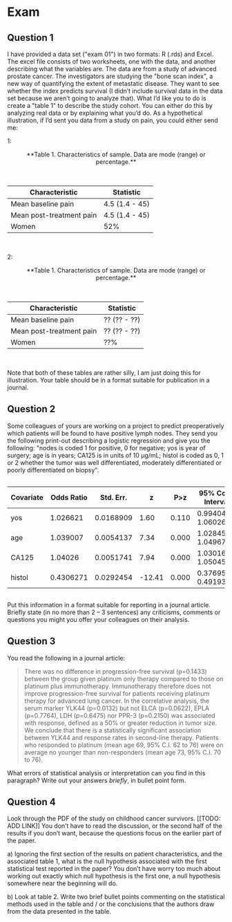 

# Exam

## Question 1

I have provided a data set ("exam 01") in two formats: R (.rds) and Excel. The excel file consists of two worksheets, one with the data, and another describing what the variables are. The data are from a study of advanced prostate cancer. The investigators are studying the "bone scan index", a new way of quantifying the extent of metastatic disease. They want to see whether the index predicts survival (I didn’t include survival data in the data set because we aren’t going to analyze that).   What I’d like you to do is create a "table 1" to describe the study cohort. You can either do this by analyzing real data or by explaining what you’d do. As a hypothetical illustration, if I’d sent you data from a study on pain, you could either send me:

1:

<center>**Table 1. Characteristics of sample. Data are mode (range) or percentage.**</center><br>

<!--html_preserve--><style>html {
  font-family: -apple-system, BlinkMacSystemFont, 'Segoe UI', Roboto, Oxygen, Ubuntu, Cantarell, 'Helvetica Neue', 'Fira Sans', 'Droid Sans', Arial, sans-serif;
}

#sfznesxfbd .gt_table {
  display: table;
  border-collapse: collapse;
  margin-left: auto;
  margin-right: auto;
  color: #000000;
  font-size: 16px;
  background-color: #FFFFFF;
  /* table.background.color */
  width: auto;
  /* table.width */
  border-top-style: solid;
  /* table.border.top.style */
  border-top-width: 2px;
  /* table.border.top.width */
  border-top-color: #A8A8A8;
  /* table.border.top.color */
}

#sfznesxfbd .gt_heading {
  background-color: #FFFFFF;
  /* heading.background.color */
  border-bottom-color: #FFFFFF;
}

#sfznesxfbd .gt_title {
  color: #000000;
  font-size: 125%;
  /* heading.title.font.size */
  padding-top: 4px;
  /* heading.top.padding */
  padding-bottom: 1px;
  border-bottom-color: #FFFFFF;
  border-bottom-width: 0;
}

#sfznesxfbd .gt_subtitle {
  color: #000000;
  font-size: 85%;
  /* heading.subtitle.font.size */
  padding-top: 1px;
  padding-bottom: 4px;
  /* heading.bottom.padding */
  border-top-color: #FFFFFF;
  border-top-width: 0;
}

#sfznesxfbd .gt_bottom_border {
  border-bottom-style: solid;
  /* heading.border.bottom.style */
  border-bottom-width: 2px;
  /* heading.border.bottom.width */
  border-bottom-color: #A8A8A8;
  /* heading.border.bottom.color */
}

#sfznesxfbd .gt_column_spanner {
  border-bottom-style: solid;
  border-bottom-width: 2px;
  border-bottom-color: #A8A8A8;
  padding-top: 4px;
  padding-bottom: 4px;
}

#sfznesxfbd .gt_col_heading {
  color: #000000;
  background-color: #FFFFFF;
  /* column_labels.background.color */
  font-size: 16px;
  /* column_labels.font.size */
  font-weight: initial;
  /* column_labels.font.weight */
  vertical-align: middle;
  padding: 10px;
  margin: 10px;
}

#sfznesxfbd .gt_sep_right {
  border-right: 5px solid #FFFFFF;
}

#sfznesxfbd .gt_group_heading {
  padding: 8px;
  color: #000000;
  background-color: #FFFFFF;
  /* row_group.background.color */
  font-size: 16px;
  /* row_group.font.size */
  font-weight: initial;
  /* row_group.font.weight */
  border-top-style: solid;
  /* row_group.border.top.style */
  border-top-width: 2px;
  /* row_group.border.top.width */
  border-top-color: #A8A8A8;
  /* row_group.border.top.color */
  border-bottom-style: solid;
  /* row_group.border.bottom.style */
  border-bottom-width: 2px;
  /* row_group.border.bottom.width */
  border-bottom-color: #A8A8A8;
  /* row_group.border.bottom.color */
  vertical-align: middle;
}

#sfznesxfbd .gt_empty_group_heading {
  padding: 0.5px;
  color: #000000;
  background-color: #FFFFFF;
  /* row_group.background.color */
  font-size: 16px;
  /* row_group.font.size */
  font-weight: initial;
  /* row_group.font.weight */
  border-top-style: solid;
  /* row_group.border.top.style */
  border-top-width: 2px;
  /* row_group.border.top.width */
  border-top-color: #A8A8A8;
  /* row_group.border.top.color */
  border-bottom-style: solid;
  /* row_group.border.bottom.style */
  border-bottom-width: 2px;
  /* row_group.border.bottom.width */
  border-bottom-color: #A8A8A8;
  /* row_group.border.bottom.color */
  vertical-align: middle;
}

#sfznesxfbd .gt_striped {
  background-color: #f2f2f2;
}

#sfznesxfbd .gt_from_md > :first-child {
  margin-top: 0;
}

#sfznesxfbd .gt_from_md > :last-child {
  margin-bottom: 0;
}

#sfznesxfbd .gt_row {
  padding: 8px;
  /* row.padding */
  margin: 10px;
  vertical-align: middle;
}

#sfznesxfbd .gt_stub {
  border-right-style: solid;
  border-right-width: 2px;
  border-right-color: #A8A8A8;
  padding-left: 12px;
}

#sfznesxfbd .gt_summary_row {
  color: #000000;
  background-color: #FFFFFF;
  /* summary_row.background.color */
  padding: 8px;
  /* summary_row.padding */
  text-transform: inherit;
  /* summary_row.text_transform */
}

#sfznesxfbd .gt_grand_summary_row {
  color: #000000;
  background-color: #FFFFFF;
  /* grand_summary_row.background.color */
  padding: 8px;
  /* grand_summary_row.padding */
  text-transform: inherit;
  /* grand_summary_row.text_transform */
}

#sfznesxfbd .gt_first_summary_row {
  border-top-style: solid;
  border-top-width: 2px;
  border-top-color: #A8A8A8;
}

#sfznesxfbd .gt_first_grand_summary_row {
  border-top-style: double;
  border-top-width: 6px;
  border-top-color: #A8A8A8;
}

#sfznesxfbd .gt_table_body {
  border-top-style: solid;
  /* table_body.border.top.style */
  border-top-width: 2px;
  /* table_body.border.top.width */
  border-top-color: #A8A8A8;
  /* table_body.border.top.color */
  border-bottom-style: solid;
  /* table_body.border.bottom.style */
  border-bottom-width: 2px;
  /* table_body.border.bottom.width */
  border-bottom-color: #A8A8A8;
  /* table_body.border.bottom.color */
}

#sfznesxfbd .gt_footnote {
  font-size: 90%;
  /* footnote.font.size */
  padding: 4px;
  /* footnote.padding */
}

#sfznesxfbd .gt_sourcenote {
  font-size: 90%;
  /* sourcenote.font.size */
  padding: 4px;
  /* sourcenote.padding */
}

#sfznesxfbd .gt_center {
  text-align: center;
}

#sfznesxfbd .gt_left {
  text-align: left;
}

#sfznesxfbd .gt_right {
  text-align: right;
  font-variant-numeric: tabular-nums;
}

#sfznesxfbd .gt_font_normal {
  font-weight: normal;
}

#sfznesxfbd .gt_font_bold {
  font-weight: bold;
}

#sfznesxfbd .gt_font_italic {
  font-style: italic;
}

#sfznesxfbd .gt_super {
  font-size: 65%;
}

#sfznesxfbd .gt_footnote_glyph {
  font-style: italic;
  font-size: 65%;
}
</style>
<div id="sfznesxfbd" style="overflow-x:auto;overflow-y:auto;width:auto;height:auto;"><!--gt table start-->
<table class='gt_table'>
<tr>
<th class='gt_col_heading gt_left' rowspan='1' colspan='1'>Characteristic</th>
<th class='gt_col_heading gt_left' rowspan='1' colspan='1'>Statistic</th>
</tr>
<tbody class='gt_table_body'>
<tr>
<td class='gt_row gt_left'>Mean baseline pain</td>
<td class='gt_row gt_left'>4.5 (1.4 - 45)</td>
</tr>
<tr>
<td class='gt_row gt_left gt_striped'>Mean post-treatment pain</td>
<td class='gt_row gt_left gt_striped'>4.5 (1.4 - 45)</td>
</tr>
<tr>
<td class='gt_row gt_left'>Women</td>
<td class='gt_row gt_left'>52%</td>
</tr>
</tbody>
</table>
<!--gt table end-->
</div><!--/html_preserve-->

<br>

2:

<center>**Table 1. Characteristics of sample. Data are mode (range) or percentage.**</center><br>

<!--html_preserve--><style>html {
  font-family: -apple-system, BlinkMacSystemFont, 'Segoe UI', Roboto, Oxygen, Ubuntu, Cantarell, 'Helvetica Neue', 'Fira Sans', 'Droid Sans', Arial, sans-serif;
}

#qtbaofncqp .gt_table {
  display: table;
  border-collapse: collapse;
  margin-left: auto;
  margin-right: auto;
  color: #000000;
  font-size: 16px;
  background-color: #FFFFFF;
  /* table.background.color */
  width: auto;
  /* table.width */
  border-top-style: solid;
  /* table.border.top.style */
  border-top-width: 2px;
  /* table.border.top.width */
  border-top-color: #A8A8A8;
  /* table.border.top.color */
}

#qtbaofncqp .gt_heading {
  background-color: #FFFFFF;
  /* heading.background.color */
  border-bottom-color: #FFFFFF;
}

#qtbaofncqp .gt_title {
  color: #000000;
  font-size: 125%;
  /* heading.title.font.size */
  padding-top: 4px;
  /* heading.top.padding */
  padding-bottom: 1px;
  border-bottom-color: #FFFFFF;
  border-bottom-width: 0;
}

#qtbaofncqp .gt_subtitle {
  color: #000000;
  font-size: 85%;
  /* heading.subtitle.font.size */
  padding-top: 1px;
  padding-bottom: 4px;
  /* heading.bottom.padding */
  border-top-color: #FFFFFF;
  border-top-width: 0;
}

#qtbaofncqp .gt_bottom_border {
  border-bottom-style: solid;
  /* heading.border.bottom.style */
  border-bottom-width: 2px;
  /* heading.border.bottom.width */
  border-bottom-color: #A8A8A8;
  /* heading.border.bottom.color */
}

#qtbaofncqp .gt_column_spanner {
  border-bottom-style: solid;
  border-bottom-width: 2px;
  border-bottom-color: #A8A8A8;
  padding-top: 4px;
  padding-bottom: 4px;
}

#qtbaofncqp .gt_col_heading {
  color: #000000;
  background-color: #FFFFFF;
  /* column_labels.background.color */
  font-size: 16px;
  /* column_labels.font.size */
  font-weight: initial;
  /* column_labels.font.weight */
  vertical-align: middle;
  padding: 10px;
  margin: 10px;
}

#qtbaofncqp .gt_sep_right {
  border-right: 5px solid #FFFFFF;
}

#qtbaofncqp .gt_group_heading {
  padding: 8px;
  color: #000000;
  background-color: #FFFFFF;
  /* row_group.background.color */
  font-size: 16px;
  /* row_group.font.size */
  font-weight: initial;
  /* row_group.font.weight */
  border-top-style: solid;
  /* row_group.border.top.style */
  border-top-width: 2px;
  /* row_group.border.top.width */
  border-top-color: #A8A8A8;
  /* row_group.border.top.color */
  border-bottom-style: solid;
  /* row_group.border.bottom.style */
  border-bottom-width: 2px;
  /* row_group.border.bottom.width */
  border-bottom-color: #A8A8A8;
  /* row_group.border.bottom.color */
  vertical-align: middle;
}

#qtbaofncqp .gt_empty_group_heading {
  padding: 0.5px;
  color: #000000;
  background-color: #FFFFFF;
  /* row_group.background.color */
  font-size: 16px;
  /* row_group.font.size */
  font-weight: initial;
  /* row_group.font.weight */
  border-top-style: solid;
  /* row_group.border.top.style */
  border-top-width: 2px;
  /* row_group.border.top.width */
  border-top-color: #A8A8A8;
  /* row_group.border.top.color */
  border-bottom-style: solid;
  /* row_group.border.bottom.style */
  border-bottom-width: 2px;
  /* row_group.border.bottom.width */
  border-bottom-color: #A8A8A8;
  /* row_group.border.bottom.color */
  vertical-align: middle;
}

#qtbaofncqp .gt_striped {
  background-color: #f2f2f2;
}

#qtbaofncqp .gt_from_md > :first-child {
  margin-top: 0;
}

#qtbaofncqp .gt_from_md > :last-child {
  margin-bottom: 0;
}

#qtbaofncqp .gt_row {
  padding: 8px;
  /* row.padding */
  margin: 10px;
  vertical-align: middle;
}

#qtbaofncqp .gt_stub {
  border-right-style: solid;
  border-right-width: 2px;
  border-right-color: #A8A8A8;
  padding-left: 12px;
}

#qtbaofncqp .gt_summary_row {
  color: #000000;
  background-color: #FFFFFF;
  /* summary_row.background.color */
  padding: 8px;
  /* summary_row.padding */
  text-transform: inherit;
  /* summary_row.text_transform */
}

#qtbaofncqp .gt_grand_summary_row {
  color: #000000;
  background-color: #FFFFFF;
  /* grand_summary_row.background.color */
  padding: 8px;
  /* grand_summary_row.padding */
  text-transform: inherit;
  /* grand_summary_row.text_transform */
}

#qtbaofncqp .gt_first_summary_row {
  border-top-style: solid;
  border-top-width: 2px;
  border-top-color: #A8A8A8;
}

#qtbaofncqp .gt_first_grand_summary_row {
  border-top-style: double;
  border-top-width: 6px;
  border-top-color: #A8A8A8;
}

#qtbaofncqp .gt_table_body {
  border-top-style: solid;
  /* table_body.border.top.style */
  border-top-width: 2px;
  /* table_body.border.top.width */
  border-top-color: #A8A8A8;
  /* table_body.border.top.color */
  border-bottom-style: solid;
  /* table_body.border.bottom.style */
  border-bottom-width: 2px;
  /* table_body.border.bottom.width */
  border-bottom-color: #A8A8A8;
  /* table_body.border.bottom.color */
}

#qtbaofncqp .gt_footnote {
  font-size: 90%;
  /* footnote.font.size */
  padding: 4px;
  /* footnote.padding */
}

#qtbaofncqp .gt_sourcenote {
  font-size: 90%;
  /* sourcenote.font.size */
  padding: 4px;
  /* sourcenote.padding */
}

#qtbaofncqp .gt_center {
  text-align: center;
}

#qtbaofncqp .gt_left {
  text-align: left;
}

#qtbaofncqp .gt_right {
  text-align: right;
  font-variant-numeric: tabular-nums;
}

#qtbaofncqp .gt_font_normal {
  font-weight: normal;
}

#qtbaofncqp .gt_font_bold {
  font-weight: bold;
}

#qtbaofncqp .gt_font_italic {
  font-style: italic;
}

#qtbaofncqp .gt_super {
  font-size: 65%;
}

#qtbaofncqp .gt_footnote_glyph {
  font-style: italic;
  font-size: 65%;
}
</style>
<div id="qtbaofncqp" style="overflow-x:auto;overflow-y:auto;width:auto;height:auto;"><!--gt table start-->
<table class='gt_table'>
<tr>
<th class='gt_col_heading gt_left' rowspan='1' colspan='1'>Characteristic</th>
<th class='gt_col_heading gt_left' rowspan='1' colspan='1'>Statistic</th>
</tr>
<tbody class='gt_table_body'>
<tr>
<td class='gt_row gt_left'>Mean baseline pain</td>
<td class='gt_row gt_left'>?? (?? - ??)</td>
</tr>
<tr>
<td class='gt_row gt_left gt_striped'>Mean post-treatment pain</td>
<td class='gt_row gt_left gt_striped'>?? (?? - ??)</td>
</tr>
<tr>
<td class='gt_row gt_left'>Women</td>
<td class='gt_row gt_left'>??%</td>
</tr>
</tbody>
</table>
<!--gt table end-->
</div><!--/html_preserve-->

<br>

Note that both of these tables are rather silly, I am just doing this for illustration. Your table should be in a format suitable for publication in a journal. 

## Question 2

Some colleagues of yours are working on a project to predict preoperatively which patients will be found to have positive lymph nodes. They send you the following print-out describing a logistic regression and give you the following: "nodes is coded 1 for positive, 0 for negative; yos is year of surgery; age is in years; CA125 is in units of 10 μg/mL; histol is coded as 0, 1 or 2 whether the tumor was well differentiated, moderately differentiated or poorly differentiated on biopsy".

<!--html_preserve--><style>html {
  font-family: -apple-system, BlinkMacSystemFont, 'Segoe UI', Roboto, Oxygen, Ubuntu, Cantarell, 'Helvetica Neue', 'Fira Sans', 'Droid Sans', Arial, sans-serif;
}

#lbfjrgcwtj .gt_table {
  display: table;
  border-collapse: collapse;
  margin-left: auto;
  margin-right: auto;
  color: #000000;
  font-size: 16px;
  background-color: #FFFFFF;
  /* table.background.color */
  width: auto;
  /* table.width */
  border-top-style: solid;
  /* table.border.top.style */
  border-top-width: 2px;
  /* table.border.top.width */
  border-top-color: #A8A8A8;
  /* table.border.top.color */
}

#lbfjrgcwtj .gt_heading {
  background-color: #FFFFFF;
  /* heading.background.color */
  border-bottom-color: #FFFFFF;
}

#lbfjrgcwtj .gt_title {
  color: #000000;
  font-size: 125%;
  /* heading.title.font.size */
  padding-top: 4px;
  /* heading.top.padding */
  padding-bottom: 1px;
  border-bottom-color: #FFFFFF;
  border-bottom-width: 0;
}

#lbfjrgcwtj .gt_subtitle {
  color: #000000;
  font-size: 85%;
  /* heading.subtitle.font.size */
  padding-top: 1px;
  padding-bottom: 4px;
  /* heading.bottom.padding */
  border-top-color: #FFFFFF;
  border-top-width: 0;
}

#lbfjrgcwtj .gt_bottom_border {
  border-bottom-style: solid;
  /* heading.border.bottom.style */
  border-bottom-width: 2px;
  /* heading.border.bottom.width */
  border-bottom-color: #A8A8A8;
  /* heading.border.bottom.color */
}

#lbfjrgcwtj .gt_column_spanner {
  border-bottom-style: solid;
  border-bottom-width: 2px;
  border-bottom-color: #A8A8A8;
  padding-top: 4px;
  padding-bottom: 4px;
}

#lbfjrgcwtj .gt_col_heading {
  color: #000000;
  background-color: #FFFFFF;
  /* column_labels.background.color */
  font-size: 16px;
  /* column_labels.font.size */
  font-weight: initial;
  /* column_labels.font.weight */
  vertical-align: middle;
  padding: 10px;
  margin: 10px;
}

#lbfjrgcwtj .gt_sep_right {
  border-right: 5px solid #FFFFFF;
}

#lbfjrgcwtj .gt_group_heading {
  padding: 8px;
  color: #000000;
  background-color: #FFFFFF;
  /* row_group.background.color */
  font-size: 16px;
  /* row_group.font.size */
  font-weight: initial;
  /* row_group.font.weight */
  border-top-style: solid;
  /* row_group.border.top.style */
  border-top-width: 2px;
  /* row_group.border.top.width */
  border-top-color: #A8A8A8;
  /* row_group.border.top.color */
  border-bottom-style: solid;
  /* row_group.border.bottom.style */
  border-bottom-width: 2px;
  /* row_group.border.bottom.width */
  border-bottom-color: #A8A8A8;
  /* row_group.border.bottom.color */
  vertical-align: middle;
}

#lbfjrgcwtj .gt_empty_group_heading {
  padding: 0.5px;
  color: #000000;
  background-color: #FFFFFF;
  /* row_group.background.color */
  font-size: 16px;
  /* row_group.font.size */
  font-weight: initial;
  /* row_group.font.weight */
  border-top-style: solid;
  /* row_group.border.top.style */
  border-top-width: 2px;
  /* row_group.border.top.width */
  border-top-color: #A8A8A8;
  /* row_group.border.top.color */
  border-bottom-style: solid;
  /* row_group.border.bottom.style */
  border-bottom-width: 2px;
  /* row_group.border.bottom.width */
  border-bottom-color: #A8A8A8;
  /* row_group.border.bottom.color */
  vertical-align: middle;
}

#lbfjrgcwtj .gt_striped {
  background-color: #f2f2f2;
}

#lbfjrgcwtj .gt_from_md > :first-child {
  margin-top: 0;
}

#lbfjrgcwtj .gt_from_md > :last-child {
  margin-bottom: 0;
}

#lbfjrgcwtj .gt_row {
  padding: 8px;
  /* row.padding */
  margin: 10px;
  vertical-align: middle;
}

#lbfjrgcwtj .gt_stub {
  border-right-style: solid;
  border-right-width: 2px;
  border-right-color: #A8A8A8;
  padding-left: 12px;
}

#lbfjrgcwtj .gt_summary_row {
  color: #000000;
  background-color: #FFFFFF;
  /* summary_row.background.color */
  padding: 8px;
  /* summary_row.padding */
  text-transform: inherit;
  /* summary_row.text_transform */
}

#lbfjrgcwtj .gt_grand_summary_row {
  color: #000000;
  background-color: #FFFFFF;
  /* grand_summary_row.background.color */
  padding: 8px;
  /* grand_summary_row.padding */
  text-transform: inherit;
  /* grand_summary_row.text_transform */
}

#lbfjrgcwtj .gt_first_summary_row {
  border-top-style: solid;
  border-top-width: 2px;
  border-top-color: #A8A8A8;
}

#lbfjrgcwtj .gt_first_grand_summary_row {
  border-top-style: double;
  border-top-width: 6px;
  border-top-color: #A8A8A8;
}

#lbfjrgcwtj .gt_table_body {
  border-top-style: solid;
  /* table_body.border.top.style */
  border-top-width: 2px;
  /* table_body.border.top.width */
  border-top-color: #A8A8A8;
  /* table_body.border.top.color */
  border-bottom-style: solid;
  /* table_body.border.bottom.style */
  border-bottom-width: 2px;
  /* table_body.border.bottom.width */
  border-bottom-color: #A8A8A8;
  /* table_body.border.bottom.color */
}

#lbfjrgcwtj .gt_footnote {
  font-size: 90%;
  /* footnote.font.size */
  padding: 4px;
  /* footnote.padding */
}

#lbfjrgcwtj .gt_sourcenote {
  font-size: 90%;
  /* sourcenote.font.size */
  padding: 4px;
  /* sourcenote.padding */
}

#lbfjrgcwtj .gt_center {
  text-align: center;
}

#lbfjrgcwtj .gt_left {
  text-align: left;
}

#lbfjrgcwtj .gt_right {
  text-align: right;
  font-variant-numeric: tabular-nums;
}

#lbfjrgcwtj .gt_font_normal {
  font-weight: normal;
}

#lbfjrgcwtj .gt_font_bold {
  font-weight: bold;
}

#lbfjrgcwtj .gt_font_italic {
  font-style: italic;
}

#lbfjrgcwtj .gt_super {
  font-size: 65%;
}

#lbfjrgcwtj .gt_footnote_glyph {
  font-style: italic;
  font-size: 65%;
}
</style>
<div id="lbfjrgcwtj" style="overflow-x:auto;overflow-y:auto;width:auto;height:auto;"><!--gt table start-->
<table class='gt_table'>
<tr>
<th class='gt_col_heading gt_left' rowspan='1' colspan='1'>Covariate</th>
<th class='gt_col_heading gt_left' rowspan='1' colspan='1'>Odds Ratio</th>
<th class='gt_col_heading gt_left' rowspan='1' colspan='1'>Std. Err.</th>
<th class='gt_col_heading gt_left' rowspan='1' colspan='1'>z</th>
<th class='gt_col_heading gt_left' rowspan='1' colspan='1'>P&gt;z</th>
<th class='gt_col_heading gt_left' rowspan='1' colspan='1'>95% Conf. Interval</th>
</tr>
<tbody class='gt_table_body'>
<tr>
<td class='gt_row gt_left'>yos</td>
<td class='gt_row gt_left'>1.026621</td>
<td class='gt_row gt_left'>0.0168909</td>
<td class='gt_row gt_left'>1.60</td>
<td class='gt_row gt_left'>0.110</td>
<td class='gt_row gt_left'>0.9940435, 1.060266</td>
</tr>
<tr>
<td class='gt_row gt_left gt_striped'>age</td>
<td class='gt_row gt_left gt_striped'>1.039007</td>
<td class='gt_row gt_left gt_striped'>0.0054137</td>
<td class='gt_row gt_left gt_striped'>7.34</td>
<td class='gt_row gt_left gt_striped'>0.000</td>
<td class='gt_row gt_left gt_striped'>1.02845, 1.049672</td>
</tr>
<tr>
<td class='gt_row gt_left'>CA125</td>
<td class='gt_row gt_left'>1.04026</td>
<td class='gt_row gt_left'>0.0051741</td>
<td class='gt_row gt_left'>7.94</td>
<td class='gt_row gt_left'>0.000</td>
<td class='gt_row gt_left'>1.030169, 1.050451</td>
</tr>
<tr>
<td class='gt_row gt_left gt_striped'>histol</td>
<td class='gt_row gt_left gt_striped'>0.4306271</td>
<td class='gt_row gt_left gt_striped'>0.0292454</td>
<td class='gt_row gt_left gt_striped'>-12.41</td>
<td class='gt_row gt_left gt_striped'>0.000</td>
<td class='gt_row gt_left gt_striped'>0.3769584, 0.4919369</td>
</tr>
</tbody>
</table>
<!--gt table end-->
</div><!--/html_preserve-->

Put this information in a format suitable for reporting in a journal article. Briefly state (in no more than 2 – 3 sentences) any criticisms, comments or questions you might you offer your colleagues on their analysis.

## Question 3

You read the following in a journal article:

<div class="quote-container">

>There was no difference in progression-free survival (p=0.1433) between the group given platinum only therapy compared to those on platinum plus immunotherapy. Immunotherapy therefore does not improve progression-free survival for patients receiving platinum therapy for advanced lung cancer. In the correlative analysis, the serum marker YLK44 (p=0.0132) but not ELCA (p=0.0622), EPLA (p=0.7764), LDH (p=0.6475) nor PPR-3 (p=0.2150) was associated with response, defined as a 50% or greater reduction in tumor size. We conclude that there is a statistically significant association between YLK44 and response rates in second-line therapy. Patients who responded to platinum (mean age 69, 95% C.I. 62 to 76) were on average no younger than non-responders (mean age 73, 95% C.I. 70 to 76).

</div>

What errors of statistical analysis or interpretation can you find in this paragraph? Write out your answers _briefly_, in bullet point form.

## Question 4

Look through the PDF of the study on childhood cancer survivors. [[TODO: ADD LINK]] You don’t have to read the discussion, or the second half of the results if you don’t want, because the questions focus on the earlier part of the paper.

a)	Ignoring the first section of the results on patient characteristics, and the associated table 1, what is the null hypothesis associated with the first statistical test reported in the paper? You don’t have worry too much about working out exactly which null hypothesis is the first one, a null hypothesis somewhere near the beginning will do.

b)	Look at table 2. Write two brief bullet points commenting on the statistical methods used in the table and / or the conclusions that the authors draw from the data presented in the table. 
